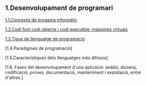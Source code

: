## 1.Desenvolupament de programari

 [1.1.Concepte de progama informàtic](https://github.com/Daniblanco/m5uf1/blob/master/programa_informatic.md)
 
 [1.2.Codi font,codi objecte i codi executble; màquines virtuals](https://github.com/Daniblanco/m5uf1/blob/master/codi_font.md)
 
 [1.3.Tipus de llenguatge de programació](https://github.com/Daniblanco/m5uf1/blob/master/tipus.md)
 
 [1.4.Paradigmes de programació]
 
 [1.5.Característiques dels llenguatges més difosos]
 
 [1.6. Fases del desenvolupament d'una aplicació: anàlisi, disseny, codificació, proves, documentació, manteniment i explotació, entre  d'altres.]
